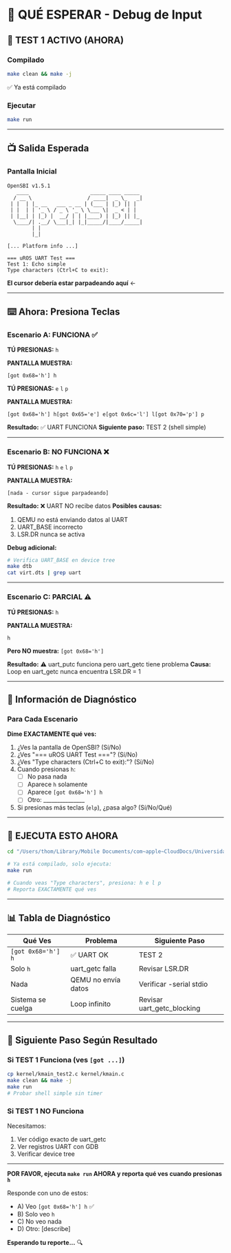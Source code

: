 # 👀 QUÉ ESPERAR - Debug de Input

## 🎯 TEST 1 ACTIVO (AHORA)

### Compilado
```bash
make clean && make -j
```
✅ Ya está compilado

### Ejecutar
```bash
make run
```

---

## 📺 Salida Esperada

### Pantalla Inicial

```
OpenSBI v1.5.1
   ____                    _____ ____ _____
  / __ \                  / ____|  _ \_   _|
 | |  | |_ __   ___ _ __ | (___ | |_) || |
 | |  | | '_ \ / _ \ '_ \ \___ \|  _ < | |
 | |__| | |_) |  __/ | | |____) | |_) || |_
  \____/| .__/ \___|_| |_|_____/|____/_____|
        | |
        |_|

[... Platform info ...]

=== uROS UART Test ===
Test 1: Echo simple
Type characters (Ctrl+C to exit):

```

**El cursor debería estar parpadeando aquí** ←

---

## ⌨️ Ahora: Presiona Teclas

### Escenario A: FUNCIONA ✅

**TÚ PRESIONAS:** `h`

**PANTALLA MUESTRA:**
```
[got 0x68='h'] h
```

**TÚ PRESIONAS:** `e` `l` `p`

**PANTALLA MUESTRA:**
```
[got 0x68='h'] h[got 0x65='e'] e[got 0x6c='l'] l[got 0x70='p'] p
```

**Resultado:** ✅ UART FUNCIONA
**Siguiente paso:** TEST 2 (shell simple)

---

### Escenario B: NO FUNCIONA ❌

**TÚ PRESIONAS:** `h` `e` `l` `p`

**PANTALLA MUESTRA:**
```
[nada - cursor sigue parpadeando]
```

**Resultado:** ❌ UART NO recibe datos
**Posibles causas:**
1. QEMU no está enviando datos al UART
2. UART_BASE incorrecto
3. LSR.DR nunca se activa

**Debug adicional:**
```bash
# Verifica UART_BASE en device tree
make dtb
cat virt.dts | grep uart
```

---

### Escenario C: PARCIAL ⚠️

**TÚ PRESIONAS:** `h`

**PANTALLA MUESTRA:**
```
h
```

**Pero NO muestra:** `[got 0x68='h']`

**Resultado:** ⚠️ uart_putc funciona pero uart_getc tiene problema
**Causa:** Loop en uart_getc nunca encuentra LSR.DR = 1

---

## 🔬 Información de Diagnóstico

### Para Cada Escenario

**Dime EXACTAMENTE qué ves:**

1. ¿Ves la pantalla de OpenSBI? (Sí/No)
2. ¿Ves "=== uROS UART Test ==="? (Sí/No)
3. ¿Ves "Type characters (Ctrl+C to exit):"? (Sí/No)
4. Cuando presionas `h`:
   - [ ] No pasa nada
   - [ ] Aparece `h` solamente
   - [ ] Aparece `[got 0x68='h'] h`
   - [ ] Otro: _______________

5. Si presionas más teclas (`elp`), ¿pasa algo? (Sí/No/Qué)

---

## 🎯 EJECUTA ESTO AHORA

```bash
cd "/Users/thom/Library/Mobile Documents/com~apple~CloudDocs/Universidad/OS/mini-os"

# Ya está compilado, solo ejecuta:
make run

# Cuando veas "Type characters", presiona: h e l p
# Reporta EXACTAMENTE qué ves
```

---

## 📊 Tabla de Diagnóstico

| Qué Ves | Problema | Siguiente Paso |
|---------|----------|----------------|
| `[got 0x68='h'] h` | ✅ UART OK | TEST 2 |
| Solo `h` | uart_getc falla | Revisar LSR.DR |
| Nada | QEMU no envía datos | Verificar -serial stdio |
| Sistema se cuelga | Loop infinito | Revisar uart_getc_blocking |

---

## 🚀 Siguiente Paso Según Resultado

### Si TEST 1 Funciona (ves `[got ...]`)
```bash
cp kernel/kmain_test2.c kernel/kmain.c
make clean && make -j
make run
# Probar shell simple sin timer
```

### Si TEST 1 NO Funciona
Necesitamos:
1. Ver código exacto de uart_getc
2. Ver registros UART con GDB
3. Verificar device tree

---

**POR FAVOR, ejecuta `make run` AHORA y reporta qué ves cuando presionas `h`**

Responde con uno de estos:
- A) Veo `[got 0x68='h'] h` ✅
- B) Solo veo `h`
- C) No veo nada
- D) Otro: [describe]

**Esperando tu reporte...** 🔍

